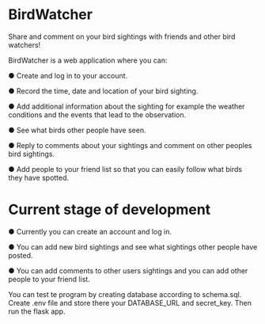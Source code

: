 # BirdWatcher
Share and comment on your bird sightings with friends and other bird watchers!

BirdWatcher is a web application where you can:

● Create and log in to your account.

● Record the time, date and location of your bird sighting.

● Add additional information about the sighting for example the weather conditions and the events that lead to the observation.

● See what birds other people have seen.

● Reply to comments about your sightings and comment on other peoples bird sightings.

● Add people to your friend list so that you can easily follow what birds they have spotted.

# Current stage of development

● Currently you can create an account and log in.

● You can add new bird sightings and see what sightings other people have posted.

● You can add comments to other users sightings and you can add other people to your friend list.

You can test te program by creating database according to schema.sql. Create .env file and store there your DATABASE_URL and secret_key. Then run the flask app.

